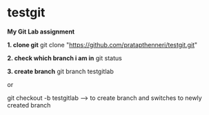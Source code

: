 # testgit

**My Git Lab assignment**

**1. clone git**
git clone "https://github.com/pratapthenneri/testgit.git"

**2. check which branch i am in**
git status

**3. create branch**
git branch testgitlab

or

git checkout -b testgitlab --> to create branch and switches to newly created branch

